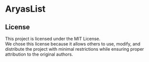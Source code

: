 # AryasList
## License

This project is licensed under the MIT License.  
We chose this license because it allows others to use, modify, and distribute the project with minimal restrictions while ensuring proper attribution to the original authors.

